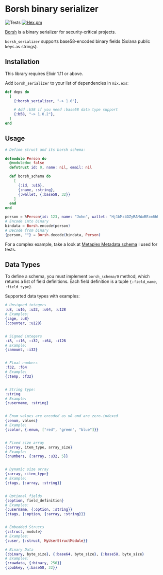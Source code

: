 # Borsh binary serializer

![Tests](https://github.com/lazureykis/borsh_serializer/actions/workflows/elixir.yml/badge.svg?branch=master)
[![Hex.pm](https://img.shields.io/hexpm/v/borsh_serializer.svg)](https://hex.pm/packages/borsh_serializer)

[Borsh](https://borsh.io) is a binary serializer for security-critical projects.

`borsh_serializer` supports base58-encoded binary fields (Solana public keys as strings).

## Installation

This library requires Elixir 1.11 or above.

Add `borsh_serializer` to your list of dependencies in `mix.exs`:

```elixir
def deps do
  [
    {:borsh_serializer, "~> 1.0"},

    # Add :b58 if you need :base58 data type support
    {:b58, "~> 1.0.2"},
  ]
end
```

## Usage

```elixir
# Define struct and its borsh schema:

defmodule Person do
  @moduledoc false
  defstruct id: 0, name: nil, email: nil

  def borsh_schema do
    [
      {:id, :u16},
      {:name, :string},
      {:wallet, {:base58, 32}}
    ]
  end
end

person = %Person{id: 123, name: "John", wallet: "Hj1bMz4GZyRANWxBEzm6hh29Mk54f9YMh8mBiWy1PUXE"}
# Encode into binary
bindata = Borsh.encode(person)
# Decode from binary
{person, ""} = Borsh.decode(bindata, Person)
```

For a complex example, take a look at [Metaplex Metadata schema](https://github.com/lazureykis/borsh_serializer/blob/master/test/support/metaplex_schema.ex) I used for tests.

## Data Types

To define a schema, you must implement `borsh_schema/0` method, which returns a list of field definitions.
Each field definition is a tuple `{:field_name, :field_type}`.

Supported data types with examples:

```elixir
# Unsigned integers
:u8, :u16, :u32, :u64, :u128
# Examples:
{:age, :u8}
{:counter, :u128}


# Signed integers
:i8, :i16, :i32, :i64, :i128
# Example:
{:amount, :i32}


# Float numbers
:f32, :f64
# Example:
{:temp, :f32}


# String type:
:string
# Example:
{:username, :string}


# Enum values are encoded as u8 and are zero-indexed
{:enum, values}
# Example:
{:color, {:enum, ["red", "green", "blue"]}}


# Fixed size array
{:array, item_type, array_size}
# Example:
{:numbers, {:array, :u32, 5}}


# Dynamic size array
{:array, :item_type}
# Example:
{:tags, {:array, :string}}


# Optional fields
{:option, field_definition}
# Examples:
{:username, {:option, :string}}
{:tags, {:option, {:array, :string}}}


# Embedded Structs
{:struct, module}
# Examples:
{:user, {:struct, MyUserStructModule}}

# Binary Data
{:binary, byte_size}, {:base64, byte_size}, {:base58, byte_size}
# Examples:
{:rawdata, {:binary, 256}}
{:pubkey, {:base58, 32}}
```
